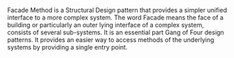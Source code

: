 Facade Method is a Structural Design pattern that provides a simpler unified interface to a more complex system. 
The word Facade means the face of a building or particularly an outer lying interface of a complex system, consists of several sub-systems. 
It is an essential part Gang of Four design patterns. It provides an easier way to access methods of the underlying systems by providing a single entry point.
